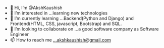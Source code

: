 - 👋 Hi, I’m @AkshKaushish
- 👀 I’m interested in ...learning new technologies
- 🌱 I’m currently learning ...Backend(Python and Django) and Frontend(HTML, CSS, javascript, Bootstrap) and SQL.
- 💞️ I’m looking to collaborate on ...a good software company as Software Engineer
- 📫 How to reach me ...akshkaushish@gmail.com

<!---
AkshKaushish/AkshKaushish is a ✨ special ✨ repository because its `README.md` (this file) appears on your GitHub profile.
You can click the Preview link to take a look at your changes.
--->
